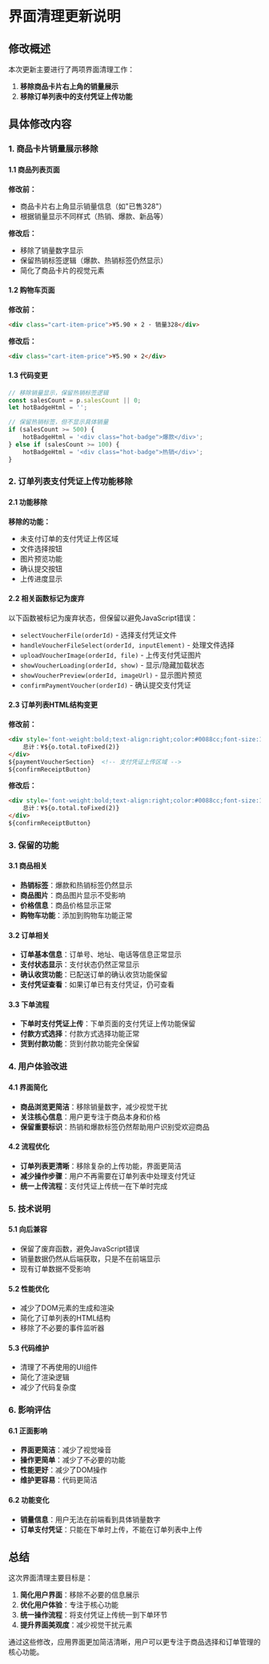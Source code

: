 # 界面清理更新说明

## 修改概述

本次更新主要进行了两项界面清理工作：
1. **移除商品卡片右上角的销量展示**
2. **移除订单列表中的支付凭证上传功能**

## 具体修改内容

### 1. 商品卡片销量展示移除

#### 1.1 商品列表页面
**修改前：**
- 商品卡片右上角显示销量信息（如"已售328"）
- 根据销量显示不同样式（热销、爆款、新品等）

**修改后：**
- 移除了销量数字显示
- 保留热销标签逻辑（爆款、热销标签仍然显示）
- 简化了商品卡片的视觉元素

#### 1.2 购物车页面
**修改前：**
```html
<div class="cart-item-price">¥5.90 × 2 · 销量328</div>
```

**修改后：**
```html
<div class="cart-item-price">¥5.90 × 2</div>
```

#### 1.3 代码变更
```javascript
// 移除销量显示，保留热销标签逻辑
const salesCount = p.salesCount || 0;
let hotBadgeHtml = '';

// 保留热销标签，但不显示具体销量
if (salesCount >= 500) {
    hotBadgeHtml = '<div class="hot-badge">爆款</div>';
} else if (salesCount >= 100) {
    hotBadgeHtml = '<div class="hot-badge">热销</div>';
}
```

### 2. 订单列表支付凭证上传功能移除

#### 2.1 功能移除
**移除的功能：**
- 未支付订单的支付凭证上传区域
- 文件选择按钮
- 图片预览功能
- 确认提交按钮
- 上传进度显示

#### 2.2 相关函数标记为废弃
以下函数被标记为废弃状态，但保留以避免JavaScript错误：
- `selectVoucherFile(orderId)` - 选择支付凭证文件
- `handleVoucherFileSelect(orderId, inputElement)` - 处理文件选择
- `uploadVoucherImage(orderId, file)` - 上传支付凭证图片
- `showVoucherLoading(orderId, show)` - 显示/隐藏加载状态
- `showVoucherPreview(orderId, imageUrl)` - 显示图片预览
- `confirmPaymentVoucher(orderId)` - 确认提交支付凭证

#### 2.3 订单列表HTML结构变更
**修改前：**
```html
<div style='font-weight:bold;text-align:right;color:#0088cc;font-size:16px;'>
    总计：¥${o.total.toFixed(2)}
</div>
${paymentVoucherSection}  <!-- 支付凭证上传区域 -->
${confirmReceiptButton}
```

**修改后：**
```html
<div style='font-weight:bold;text-align:right;color:#0088cc;font-size:16px;'>
    总计：¥${o.total.toFixed(2)}
</div>
${confirmReceiptButton}
```

### 3. 保留的功能

#### 3.1 商品相关
- **热销标签**：爆款和热销标签仍然显示
- **商品图片**：商品图片显示不受影响
- **价格信息**：商品价格显示正常
- **购物车功能**：添加到购物车功能正常

#### 3.2 订单相关
- **订单基本信息**：订单号、地址、电话等信息正常显示
- **支付状态显示**：支付状态仍然正常显示
- **确认收货功能**：已配送订单的确认收货功能保留
- **支付凭证查看**：如果订单已有支付凭证，仍可查看

#### 3.3 下单流程
- **下单时支付凭证上传**：下单页面的支付凭证上传功能保留
- **付款方式选择**：付款方式选择功能正常
- **货到付款功能**：货到付款功能完全保留

### 4. 用户体验改进

#### 4.1 界面简化
- **商品浏览更简洁**：移除销量数字，减少视觉干扰
- **关注核心信息**：用户更专注于商品本身和价格
- **保留重要标识**：热销和爆款标签仍然帮助用户识别受欢迎商品

#### 4.2 流程优化
- **订单列表更清晰**：移除复杂的上传功能，界面更简洁
- **减少操作步骤**：用户不再需要在订单列表中处理支付凭证
- **统一上传流程**：支付凭证上传统一在下单时完成

### 5. 技术说明

#### 5.1 向后兼容
- 保留了废弃函数，避免JavaScript错误
- 销量数据仍然从后端获取，只是不在前端显示
- 现有订单数据不受影响

#### 5.2 性能优化
- 减少了DOM元素的生成和渲染
- 简化了订单列表的HTML结构
- 移除了不必要的事件监听器

#### 5.3 代码维护
- 清理了不再使用的UI组件
- 简化了渲染逻辑
- 减少了代码复杂度

### 6. 影响评估

#### 6.1 正面影响
- **界面更简洁**：减少了视觉噪音
- **操作更简单**：减少了不必要的功能
- **性能更好**：减少了DOM操作
- **维护更容易**：代码更简洁

#### 6.2 功能变化
- **销量信息**：用户无法在前端看到具体销量数字
- **订单支付凭证**：只能在下单时上传，不能在订单列表中上传

## 总结

这次界面清理主要目标是：
1. **简化用户界面**：移除不必要的信息展示
2. **优化用户体验**：专注于核心功能
3. **统一操作流程**：将支付凭证上传统一到下单环节
4. **提升界面美观度**：减少视觉干扰元素

通过这些修改，应用界面更加简洁清晰，用户可以更专注于商品选择和订单管理的核心功能。 